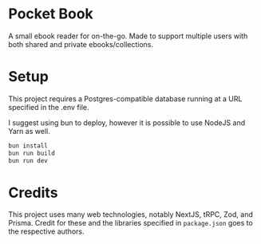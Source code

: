 # Pocket Book

A small ebook reader for on-the-go. Made to support multiple users with both shared and private ebooks/collections.

# Setup

This project requires a Postgres-compatible database running at a URL specified in the .env file.

I suggest using bun to deploy, however it is possible to use NodeJS and Yarn as well.

```bash
bun install
bun run build
bun run dev
```

# Credits

This project uses many web technologies, notably NextJS, tRPC, Zod, and Prisma. Credit for these and the libraries specified in `package.json` goes to the respective authors.
